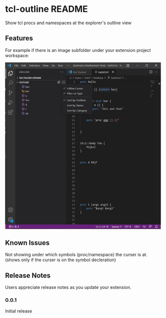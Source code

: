 # tcl-outline README

Show tcl procs and namespaces at the explorer's outline view 

## Features

For example if there is an image subfolder under your extension project workspace:

![Example](./screenshot.jpg)


## Known Issues

Not showing under which symbols (proc/namespace) the curser is at.
(shows only if the curser is on the symbol decleration)

## Release Notes

Users appreciate release notes as you update your extension.

### 0.0.1

Initial release



